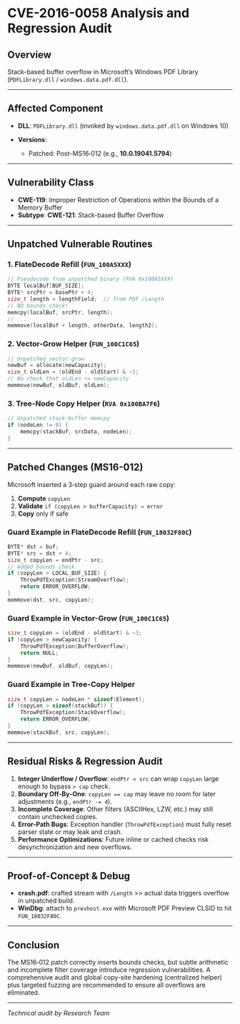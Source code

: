# CVE-2016-0058 Analysis and Regression Audit

## Overview

Stack-based buffer overflow in Microsoft’s Windows PDF Library (`PDFLibrary.dll` / `windows.data.pdf.dll`). 

---

## Affected Component

* **DLL**: `PDFLibrary.dll` (invoked by `windows.data.pdf.dll` on Windows 10)
* **Versions**:


  * Patched: Post–MS16‑012 (e.g., **10.0.19041.5794**)

---

## Vulnerability Class

* **CWE-119**: Improper Restriction of Operations within the Bounds of a Memory Buffer
* **Subtype**: **CWE-121**: Stack-based Buffer Overflow

---

## Unpatched Vulnerable Routines

### 1. FlateDecode Refill (`FUN_100A5XXX`)

```c
// Pseudocode from unpatched binary (RVA 0x100A5XXX)
BYTE localBuf[BUF_SIZE];
BYTE* srcPtr = basePtr + 4;
size_t length = lengthField;  // from PDF /Length
// NO bounds check!
memcpy(localBuf, srcPtr, length);
// ...
memmove(localBuf + length, otherData, length2);
```

### 2. Vector-Grow Helper (`FUN_100C1C65`)

```c
// Unpatched vector-grow
newBuf = allocate(newCapacity);
size_t oldLen = (oldEnd - oldStart) & ~3;
// No check that oldLen <= newCapacity
memmove(newBuf, oldBuf, oldLen);
```

### 3. Tree-Node Copy Helper (`RVA 0x100BA7F6`)

```c
// Unpatched stack-buffer memcpy
if (nodeLen != 0) {
    memcpy(stackBuf, srcData, nodeLen);
}
```

---

## Patched Changes (MS16-012)

Microsoft inserted a 3‑step guard around each raw copy:

1. **Compute** `copyLen`
2. **Validate** `if (copyLen > bufferCapacity) → error`
3. **Copy** only if safe

### Guard Example in FlateDecode Refill (`FUN_18032F80C`)

```c
BYTE* dst = buf;
BYTE* src = dst + 4;
size_t copyLen = endPtr - src;
// Added bounds check
if (copyLen > LOCAL_BUF_SIZE) {
    ThrowPdfException(StreamOverflow);
    return ERROR_OVERFLOW;
}
memmove(dst, src, copyLen);
```

### Guard Example in Vector-Grow (`FUN_100C1C65`)

```c
size_t copyLen = (oldEnd - oldStart) & ~3;
if (copyLen > newCapacity) {
    ThrowPdfException(BufferOverflow);
    return NULL;
}
memmove(newBuf, oldBuf, copyLen);
```

### Guard Example in Tree-Copy Helper

```c
size_t copyLen = nodeLen * sizeof(Element);
if (copyLen > sizeof(stackBuf)) {
    ThrowPdfException(StackOverflow);
    return ERROR_OVERFLOW;
}
memmove(stackBuf, src, copyLen);
```

---

## Residual Risks & Regression Audit

1. **Integer Underflow / Overflow**: `endPtr < src` can wrap `copyLen` large enough to bypass `> cap` check.
2. **Boundary Off‑By‑One**: `copyLen == cap` may leave no room for later adjustments (e.g., `endPtr -= 4`).
3. **Incomplete Coverage**: Other filters (ASCIIHex, LZW, etc.) may still contain unchecked copies.
4. **Error-Path Bugs**: Exception handler (`ThrowPdfException`) must fully reset parser state or may leak and crash.
5. **Performance Optimizations**: Future inline or cached checks risk desynchronization and new overflows.

---

## Proof-of-Concept & Debug

* **crash.pdf**: crafted stream with `/Length` >> actual data triggers overflow in unpatched build.
* **WinDbg**: attach to `prevhost.exe` with Microsoft PDF Preview CLSID to hit `FUN_18032F80C`.

---

## Conclusion

The MS16‑012 patch correctly inserts bounds checks, but subtle arithmetic and incomplete filter coverage introduce regression vulnerabilities. A comprehensive audit and global copy-site hardening (centralized helper) plus targeted fuzzing are recommended to ensure all overflows are eliminated.

---

*Technical audit by Research Team*
